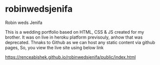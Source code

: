 # robinwedsjenifa
Robin weds Jenifa

This is a wedding portfolio based on HTML, CSS & JS created for my brother. It was on live in heroku platform previsouly, anhow that was deprecated. Thnaks to Github as we can host any static content via github pages, So, you view the live site using below link

https://renceabishek.github.io/robinwedsjenifa/public/index.html
